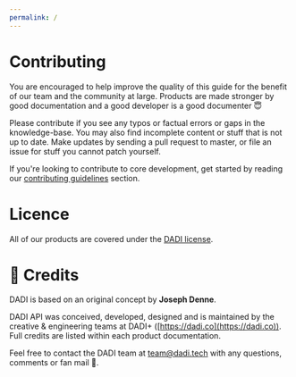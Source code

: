 ```yaml
---
permalink: /
---
```


# Contributing

You are encouraged to help improve the quality of this guide for the benefit of our team and the community at large. Products are made stronger by good documentation and a good developer is a good documenter 😇

Please contribute if you see any typos or factual errors or gaps in the knowledge-base. You may also find incomplete content or stuff that is not up to date. Make updates by sending a pull request to master, or file an issue for stuff you cannot patch yourself.

If you're looking to contribute to core development, get started by reading our [contributing guidelines](./CONTRIBUTING.md) section.

# Licence

All of our products are covered under the [DADI license](https://github.com/dadi/docs/blob/master/LICENSE.md).

# 🙏 Credits

DADI is based on an original concept by **Joseph Denne**.

DADI API was conceived, developed, designed and is maintained by the creative & engineering teams at DADI+ ([https://dadi.co](https://dadi.co)). Full credits are listed within each product documentation.

Feel free to contact the DADI team at team@dadi.tech with any questions, comments or fan mail 💌.
